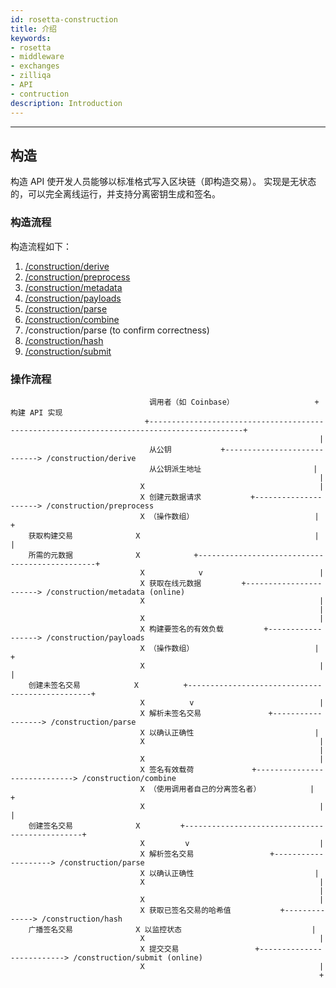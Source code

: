 ```yaml
---
id: rosetta-construction
title: 介绍
keywords: 
- rosetta
- middleware
- exchanges
- zilliqa
- API
- contruction
description: Introduction
---
```


---


## 构造

构造 API 使开发人员能够以标准格式写入区块链（即构造交易）。 实现是无状态的，可以完全离线运行，并支持分离密钥生成和签名。

### 构造流程
构造流程如下：
1. [/construction/derive](rosetta-construction-derive)
2. [/construction/preprocess](rosetta-construction-preprocess)
3. [/construction/metadata](rosetta-construction-metadata)
4. [/construction/payloads](rosetta-construction-payloads)
5. [/construction/parse](rosetta-construction-parse)
6. [/construction/combine](rosetta-construction-combine)
7. /construction/parse (to confirm correctness)
8. [/construction/hash](rosetta-construction-hash)
9. [/construction/submit](rosetta-construction-hash)

### 操作流程

```
                               调用者（如 Coinbase）                  + 构建 API 实现
                              +-------------------------------------------------------------------------------------------+
                                                                     |
                               从公钥           +----------------------------> /construction/derive
                               从公钥派生地址                         |
                                                                     |
                             X                                       |
                             X 创建元数据请求           +---------------------> /construction/preprocess
                             X （操作数组）                           |                    +
    获取构建交易              X                                       |                    |
    所需的元数据              X            +-----------------------------------------------+
                             X            v                          |
                             X 获取在线元数据         +-----------------------> /construction/metadata (online)
                             X                                       |
                                                                     |
                             X                                       |
                             X 构建要签名的有效负载         +------------------> /construction/payloads
                             X （操作数组）                           |                   +
                             X                                       |                   |
    创建未签名交易            X          +------------------------------------------------+
                             X          v                            |
                             X 解析未签名交易               +------------------> /construction/parse
                             X 以确认正确性                           |
                             X                                       |
                                                                     |
                             X                                       |
                             X 签名有效载荷             +-----------------------------> /construction/combine
                             X （使用调用者自己的分离签名者）           |                 +
                             X                                       |                 |
    创建签名交易              X         +-----------------------------------------------+
                             X         v                             |
                             X 解析签名交易                 +--------------------> /construction/parse
                             X 以确认正确性                           |
                             X                                       |
                                                                     |
                             X                                       |
                             X 获取已签名交易的哈希值           +--------------> /construction/hash
    广播签名交易              X 以监控状态                             |
                             X                                       |
                             X 提交交易                 +--------------------------> /construction/submit (online)
                             X                                       |
                                                                     +
```